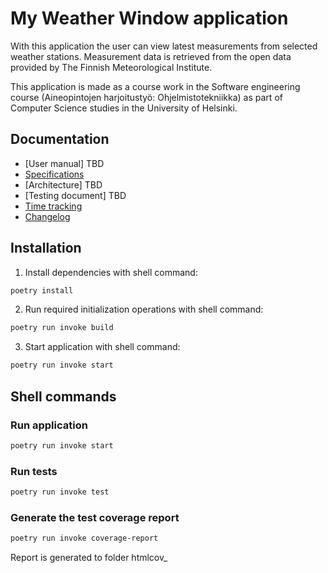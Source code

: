 # My Weather Window application
With this application the user can view latest measurements from selected weather stations. Measurement data is retrieved from the open data provided by The Finnish Meteorological Institute.

This application is made as a course work in the Software engineering course (Aineopintojen harjoitustyö: Ohjelmistotekniikka) as part of Computer Science studies in the University of Helsinki.

## Documentation
- [User manual] TBD
- [Specifications](.dokumentaatio/specifications.md)
- [Architecture] TBD
- [Testing document] TBD
- [Time tracking](.dokumentaatio/timetracking.md)
- [Changelog](.dokumentaatio/changelog.md)

## Installation
1. Install dependencies with shell command:

```bash
poetry install
```

2. Run required initialization operations with shell command:

```bash
poetry run invoke build
```

3. Start application with shell command:

```bash
poetry run invoke start
```
## Shell commands

### Run application

```bash
poetry run invoke start
```

### Run tests

```bash
poetry run invoke test
```

### Generate the test coverage report 


```bash
poetry run invoke coverage-report
```

Report is generated to folder htmlcov_ 
